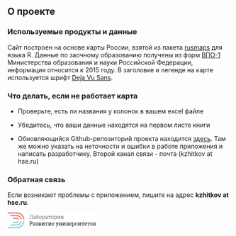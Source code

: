 ## О проекте


### Используемые продукты и данные


Сайт построен на основе карты России, взятой из пакета [rusmaps](https://github.com/akondrashov96/rusmaps) для языка R. Данные по заочному образованию получены из форм [ВПО-1](http://eis.mon.gov.ru/education/SitePages/%D0%92%D0%9F%D0%9E_%D0%A4%D0%BE%D1%80%D0%BC%D1%8B.aspx) Министерства образования и науки Российской Федерации, информация относится к 2015 году. В заголовке и легенде на карте используется шрифт [Deja Vu Sans](http://dejavu-fonts.org/wiki/Main_Page).


### Что делать, если не работает карта

* Проверьте, есть ли названия у колонок в вашем excel файле

* Убедитесь, что ваши данные находятся на первом листе книги

* Обновляющийся Github-репозиторий проекта находится [здесь](https://github.com/univelopment/Russia_in_colour). Там же можно указать на неточности и ошибки в работе приложения и написать разработчику. Второй канал связи - почта (kzhitkov at hse.ru)


### Обратная связь

Если возникают проблемы с приложением, пишите на адрес __kzhitkov at hse.ru__.

<a href = "https://ioe.hse.ru/uni" target = "_blank"><img src="logo_udl_rus_whitebg.png" alt="Drawing" style="width: 200px;"/></a>